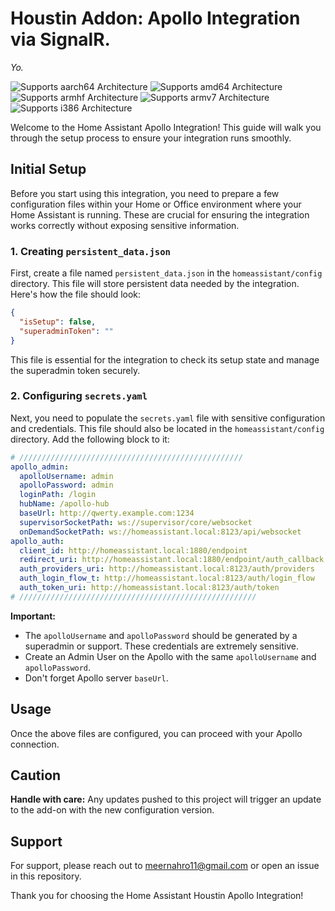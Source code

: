 # Houstin Addon: Apollo Integration via SignalR.

_Yo._

![Supports aarch64 Architecture][aarch64-shield]
![Supports amd64 Architecture][amd64-shield]
![Supports armhf Architecture][armhf-shield]
![Supports armv7 Architecture][armv7-shield]
![Supports i386 Architecture][i386-shield]

[aarch64-shield]: https://img.shields.io/badge/aarch64-yes-green.svg
[amd64-shield]: https://img.shields.io/badge/amd64-yes-green.svg
[armhf-shield]: https://img.shields.io/badge/armhf-yes-green.svg
[armv7-shield]: https://img.shields.io/badge/armv7-yes-green.svg
[i386-shield]: https://img.shields.io/badge/i386-yes-green.svg




Welcome to the Home Assistant Apollo Integration! This guide will walk you through the setup process to ensure your integration runs smoothly.

## Initial Setup

Before you start using this integration, you need to prepare a few configuration files within your Home or Office environment where your Home Assistant is running. These are crucial for ensuring the integration works correctly without exposing sensitive information.

### 1. Creating `persistent_data.json`

First, create a file named `persistent_data.json` in the `homeassistant/config` directory. This file will store persistent data needed by the integration. Here's how the file should look:

```json
{
  "isSetup": false,
  "superadminToken": ""
}
```

This file is essential for the integration to check its setup state and manage the superadmin token securely.

### 2. Configuring `secrets.yaml`

Next, you need to populate the `secrets.yaml` file with sensitive configuration and credentials. This file should also be located in the `homeassistant/config` directory. Add the following block to it:

```yaml
# //////////////////////////////////////////////////
apollo_admin:
  apolloUsername: admin
  apolloPassword: admin
  loginPath: /login
  hubName: /apollo-hub
  baseUrl: http://qwerty.example.com:1234
  supervisorSocketPath: ws://supervisor/core/websocket
  onDemandSocketPath: ws://homeassistant.local:8123/api/websocket
apollo_auth:
  client_id: http://homeassistant.local:1880/endpoint
  redirect_uri: http://homeassistant.local:1880/endpoint/auth_callback
  auth_providers_uri: http://homeassistant.local:8123/auth/providers
  auth_login_flow_t: http://homeassistant.local:8123/auth/login_flow
  auth_token_uri: http://homeassistant.local:8123/auth/token
# /////////////////////////////////////////////////////
```

**Important:**
- The `apolloUsername` and `apolloPassword` should be generated by a superadmin or support. These credentials are extremely sensitive.
- Create an Admin User on the Apollo with the same `apolloUsername` and `apolloPassword`.
- Don't forget Apollo server `baseUrl`.


## Usage

Once the above files are configured, you can proceed with your Apollo connection.

## Caution

**Handle with care:** Any updates pushed to this project will trigger an update to the add-on with the new configuration version.

## Support

For support, please reach out to [meernahro11@gmail.com](mailto:meernahro11@gmail.com) or open an issue in this repository.

Thank you for choosing the Home Assistant Houstin Apollo Integration!